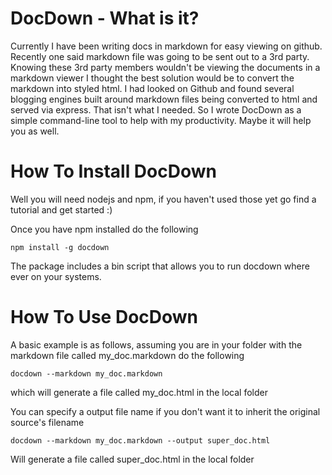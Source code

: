 # DocDown - What is it?

Currently I have been writing docs in markdown for easy viewing on github. Recently one said markdown file was going to be sent out to a 3rd party.  Knowing these 3rd party members wouldn't be viewing the documents in a markdown viewer I thought the best solution would be to convert the markdown into styled html.  I had looked on Github and found several blogging engines built around markdown files being converted to html and served via express.  That isn't what I needed.  So I wrote DocDown as a simple command-line tool to help with my productivity.  Maybe it will help you as well.

# How To Install DocDown

Well you will need nodejs and npm, if you haven't used those yet go find a tutorial and get started :)

Once you have npm installed do the following

    npm install -g docdown

The package includes a bin script that allows you to run docdown where ever on your systems.

# How To Use DocDown

A basic example is as follows, assuming you are in your folder with the markdown file called my_doc.markdown do the following

    docdown --markdown my_doc.markdown
    
which will generate a file called my_doc.html in the local folder

You can specify a output file name if you don't want it to inherit the original source's filename

    docdown --markdown my_doc.markdown --output super_doc.html
    
Will generate a file called super_doc.html in the local folder



